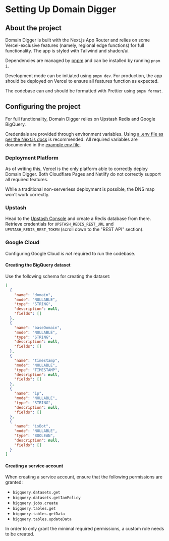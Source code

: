 # Setting Up Domain Digger

## About the project

Domain Digger is built with the Next.js App Router and relies on some Vercel-exclusive features (namely, regional edge functions) for full functionality. The app is styled with Tailwind and shadcn/ui.

Dependencies are managed by [pnpm](https://pnpm.io/installation) and can be installed by running `pnpm i`.

Development mode can be initiated using `pnpm dev`. For production, the app should be deployed on Vercel to ensure all features function as expected.

The codebase can and should be formatted with Prettier using `pnpm format`.

## Configuring the project

For full functionality, Domain Digger relies on Upstash Redis and Google BigQuery.

Credentials are provided through environment variables. Using [a .env file as per the Next.js docs](https://nextjs.org/docs/basic-features/environment-variables#loading-environment-variables) is recommended. All required variables are documented in the [example env file](./.env.example).

### Deployment Platform

As of writing this, Vercel is the only platform able to correctly deploy Domain Digger. Both Cloudflare Pages and Netlify do not correctly support all required features.

While a traditional non-serverless deployment is possible, the DNS map won't work correctly.

### Upstash

Head to the [Upstash Console](https://console.upstash.com) and create a Redis database from there. Retrieve credentials for `UPSTASH_REDIS_REST_URL` and `UPSTASH_REDIS_REST_TOKEN` (scroll down to the "REST API" section).

### Google Cloud

Configuring Google Cloud _is not_ required to run the codebase.

#### Creating the BigQuery dataset

Use the following schema for creating the dataset:

```json
[
  {
    "name": "domain",
    "mode": "NULLABLE",
    "type": "STRING",
    "description": null,
    "fields": []
  },
  {
    "name": "baseDomain",
    "mode": "NULLABLE",
    "type": "STRING",
    "description": null,
    "fields": []
  },
  {
    "name": "timestamp",
    "mode": "NULLABLE",
    "type": "TIMESTAMP",
    "description": null,
    "fields": []
  },
  {
    "name": "ip",
    "mode": "NULLABLE",
    "type": "STRING",
    "description": null,
    "fields": []
  },
  {
    "name": "isBot",
    "mode": "NULLABLE",
    "type": "BOOLEAN",
    "description": null,
    "fields": []
  }
]
```

#### Creating a service account

When creating a service account, ensure that the following permissions are granted:

- `bigquery.datasets.get`
- `bigquery.datasets.getIamPolicy`
- `bigquery.jobs.create`
- `bigquery.tables.get`
- `bigquery.tables.getData`
- `bigquery.tables.updateData`

In order to only grant the minimal required permissions, a custom role needs to be created.
